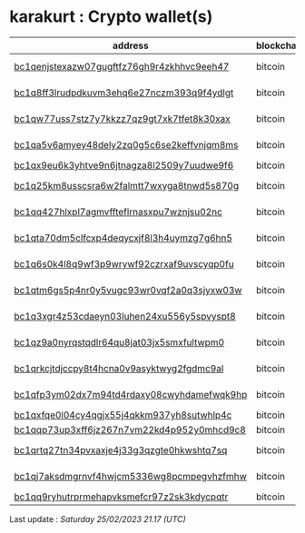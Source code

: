 # karakurt : Crypto wallet(s)

| address | blockchain | Balance |
|---|---|---|
| [bc1qenjstexazw07gugftfz76gh9r4zkhhvc9eeh47](https://www.blockchain.com/explorer/addresses/btc/bc1qenjstexazw07gugftfz76gh9r4zkhhvc9eeh47) | bitcoin | $ 199421 |
| [bc1q8ff3lrudpdkuvm3ehq6e27nczm393q9f4ydlgt](https://www.blockchain.com/explorer/addresses/btc/bc1q8ff3lrudpdkuvm3ehq6e27nczm393q9f4ydlgt) | bitcoin | $ 147060 |
| [bc1qw77uss7stz7y7kkzz7qz9gt7xk7tfet8k30xax](https://www.blockchain.com/explorer/addresses/btc/bc1qw77uss7stz7y7kkzz7qz9gt7xk7tfet8k30xax) | bitcoin | $ 443989 |
| [bc1qa5v6amyey48dely2zq0g5c6se2keffvnjqm8ms](https://www.blockchain.com/explorer/addresses/btc/bc1qa5v6amyey48dely2zq0g5c6se2keffvnjqm8ms) | bitcoin | $ 396509 |
| [bc1qx9eu6k3yhtve9n6jtnagza8l2509y7uudwe9f6](https://www.blockchain.com/explorer/addresses/btc/bc1qx9eu6k3yhtve9n6jtnagza8l2509y7uudwe9f6) | bitcoin | $ 51947 |
| [bc1q25km8usscsra6w2falmtt7wxyga8tnwd5s870g](https://www.blockchain.com/explorer/addresses/btc/bc1q25km8usscsra6w2falmtt7wxyga8tnwd5s870g) | bitcoin | $ 544073 |
| [bc1qq427hlxpl7agmvffteflrnasxpu7wznjsu02nc](https://www.blockchain.com/explorer/addresses/btc/bc1qq427hlxpl7agmvffteflrnasxpu7wznjsu02nc) | bitcoin | $ 214638 |
| [bc1qta70dm5clfcxp4deqycxjf8l3h4uymzg7g6hn5](https://www.blockchain.com/explorer/addresses/btc/bc1qta70dm5clfcxp4deqycxjf8l3h4uymzg7g6hn5) | bitcoin | $ 190394 |
| [bc1q6s0k4l8q9wf3p9wrywf92czrxaf9uvscyqp0fu](https://www.blockchain.com/explorer/addresses/btc/bc1q6s0k4l8q9wf3p9wrywf92czrxaf9uvscyqp0fu) | bitcoin | $ 162927 |
| [bc1qtm6gs5p4nr0y5vugc93wr0vqf2a0q3sjyxw03w](https://www.blockchain.com/explorer/addresses/btc/bc1qtm6gs5p4nr0y5vugc93wr0vqf2a0q3sjyxw03w) | bitcoin | $ 1336074 |
| [bc1q3xgr4z53cdaeyn03luhen24xu556y5spvyspt8](https://www.blockchain.com/explorer/addresses/btc/bc1q3xgr4z53cdaeyn03luhen24xu556y5spvyspt8) | bitcoin | $ 162963 |
| [bc1qz9a0nyrqstqdlr64qu8jat03jx5smxfultwpm0](https://www.blockchain.com/explorer/addresses/btc/bc1qz9a0nyrqstqdlr64qu8jat03jx5smxfultwpm0) | bitcoin | $ 250032 |
| [bc1qrkcjtdjccpy8t4hcna0v9asyktwyg2fgdmc9al](https://www.blockchain.com/explorer/addresses/btc/bc1qrkcjtdjccpy8t4hcna0v9asyktwyg2fgdmc9al) | bitcoin | $ 193825 |
| [bc1qfp3ym02dx7m94td4rdaxy08cwyhdamefwqk9hp](https://www.blockchain.com/explorer/addresses/btc/bc1qfp3ym02dx7m94td4rdaxy08cwyhdamefwqk9hp) | bitcoin | $ 249487 |
| [bc1qxfqe0l04cy4qgjx55j4qkkm937yh8sutwhlp4c](https://www.blockchain.com/explorer/addresses/btc/bc1qxfqe0l04cy4qgjx55j4qkkm937yh8sutwhlp4c) | bitcoin | $ 99407 |
| [bc1qqp73up3xff6jz267n7vm22kd4p952y0mhcd9c8](https://www.blockchain.com/explorer/addresses/btc/bc1qqp73up3xff6jz267n7vm22kd4p952y0mhcd9c8) | bitcoin | $ 36791 |
| [bc1qrtq27tn34pvxaxje4j33g3qzgte0hkwshtq7sq](https://www.blockchain.com/explorer/addresses/btc/bc1qrtq27tn34pvxaxje4j33g3qzgte0hkwshtq7sq) | bitcoin | $ 133216 |
| [bc1qj7aksdmgrnvf4hwjcm5336wg8pcmpegvhzfmhw](https://www.blockchain.com/explorer/addresses/btc/bc1qj7aksdmgrnvf4hwjcm5336wg8pcmpegvhzfmhw) | bitcoin | $ 137199 |
| [bc1qq9ryhutrprmehapvksmefcr97z2sk3kdycpqtr](https://www.blockchain.com/explorer/addresses/btc/bc1qq9ryhutrprmehapvksmefcr97z2sk3kdycpqtr) | bitcoin | $ 82653 |

Last update : _Saturday 25/02/2023 21.17 (UTC)_


